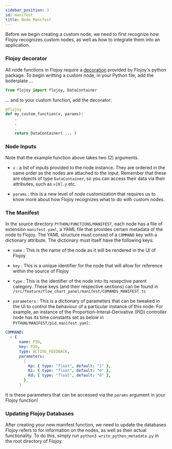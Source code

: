 ```yaml
---
sidebar_position: 3
id: manifest
title: Node Manifest 
---
```


Before we begin creating a custom node, we need to first recognize how Flojoy recognizes custom nodes, as well as how to integrate them into an application. 

### Flojoy decorator

All node functions in Flojoy require a [decoration](https://peps.python.org/pep-0318/) provided by Flojoy's python package. To begin writting a custom node, in your Python file, add the boilerplate ...

```python
from flojoy import flojoy, DataContainer
```

... and to your custom function, add the decorator:

```python
@flojoy
def my_custom_function(v, params):
    .
    .
    .
    return DataContainer( ... )
```

### Node Inputs

Note that the example function above takes two (2) arguments.

- `v` : a list of inputs provided to the node instance. They are ordered in the same order as the nodes are attached to the input. Remember that these are objects of type `DataContainer`, so you can access their data via their attributes, such as `v[0].y` etc.

- `params` : this is a new level of node customization that requires us to know more about how Flojoy recognizes what to do with custom nodes.

### The Manifest

In the source directory `PYTHON/FUNCTIONS/MANIFEST`, each node has a file of extension `manifest.yaml`, a YAML file that provides certain metadata of the node to Flojoy. The YAML structure must consist of a `COMMAND` key with a dictionary attribute. The dictionary must itself have the following keys:

- `name` : This is the name of the node as it will be rendered in the UI of Flojoy

- `key` : This is a unique identifier for the node that will allow for reference within the source of Flojoy

- `type` : This is the identifier of the node into its resepctive parent category. These keys (and their respective sections) can be found in `/src/feature/flow_chart_panel/manifest/COMANDS_MANIFEST.ts`

- `parameters` : This is a dictionary of parameters that can be tweaked in the UI to control the behaviour of a particular instance of this node. For example, an instance of the Proportion-Interal-Derivative (PID) controller node has its time constants set as below in `PYTHON/MANIFEST/pid.manifest.yaml`:

```yaml
COMMAND:
  - {
      name: PID,
      key: PID,
      type: ACTIVE_FEEDBACK,
      parameters:
        {
          Kp: { type: "float", default: "1" },
          Ki: { type: "float", default: "0" },
          Kd: { type: "float", default: "0" },
        },
      }
```

It is these parameters that can be accessed via the `params` argument in your Flojoy function!

### Updating Flojoy Databases 

After creating your new manifest function, we need to update the databases Flojoy refers to for information on the nodes, as well as their actual functionality. To do this, simply run `python3 write_python_metadata.py` in the root directory of Flojoy.
